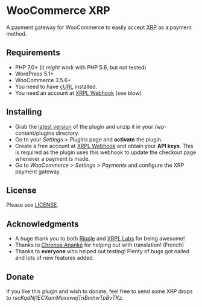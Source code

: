 # WooCommerce XRP

A payment gateway for WooCommerce to easily accept [XRP](https://ripple.com/xrp) as a payment method.

## Requirements

* PHP 7.0+ (it *might* work with PHP 5.6, but not tested)
* WordPress 5.1+
* WooCommerce 3.5.6+
* You need to have [cURL](https://curl.haxx.se) installed.
* You need an account at [XRPL Webhook](https://webhook.xrpayments.co) (see blow)

## Installing

* Grab the [latest version](https://github.com/empatogen/woocommerce-xrp/archive/master.zip) of the plugin and unzip it in your /wp-content/plugins directory.
* Go to your _Settings > Plugins_ page and **activate** the plugin.
* Create a free account at [XRPL Webhook](https://webhook.xrpayments.co) and obtain your **API keys**. This is required as the plugin uses this webhook to update the checkout page whenever a payment is made.
* Go to _WooCommerce > Settings > Payments_ and configure the XRP payment gateway.


## License

Please see [LICENSE](https://github.com/empatogen/woocommerce-xrp/blob/master/LICENSE).

## Acknowledgments

* A huge thank you to both [Ripple](https://ripple.com/) and [XRPL Labs](https://xrpl-labs.com/) for being awesome!
* Thanks to [Chronos Ananké](https://twitter.com/AnankeChronos) for helping out with translation! (French)
* Thanks to **everyone** who helped out testing! Plenty of bugs got nailed and lots of new features added.

## Donate

If you like this plugin and wish to donate, feel free to send some XRP drops to *rscKqdNj1ECXamMoxxwejTnBmhwTpBvTKz*.
